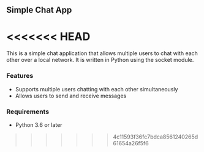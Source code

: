 ## Simple Chat App

<<<<<<< HEAD
=======
This is a simple chat application that allows multiple users to chat with each other over a local network. It is written in Python using the socket module.

### Features

* Supports multiple users chatting with each other simultaneously
* Allows users to send and receive messages

### Requirements

* Python 3.6 or later
>>>>>>> 4c11593f36fc7bdca8561240265d61654a26f5f6
